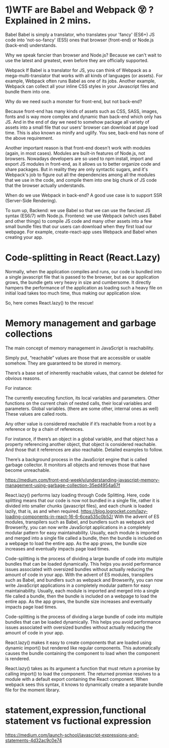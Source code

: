  # 1)WTF are Babel and Webpack 😵 ? Explained in 2 mins. #
Babel
Babel is simply a translator, who translates your 'fancy' (ES6+) JS code into 'not-so-fancy' (ES5) ones that browser (front-end) or Node.js (back-end) understands.

Why we speak fancier than browser and Node.js? Because we can't wait to use the latest and greatest, even before they are officially supported.

Webpack
If Babel is a translator for JS, you can think of Webpack as a mega-multi-translator that works with all kinds of languages (or assets). For example, Webpack often runs Babel as one of its jobs. Another example, Webpack can collect all your inline CSS styles in your Javascript files and bundle them into one.

Why do we need such a monster for front-end, but not back-end?

Because front-end has many kinds of assets such as CSS, SASS, images, fonts and is way more complex and dynamic than back-end which only has JS. And in the end of day we need to somehow package all variety of assets into a small file that our users' browser can download at page load time. This is also known as minify and uglify. You see, back-end has none of the above requirement.

Another important reason is that front-end doesn't work with modules (again, in most cases). Modules are built-in features of Node.js, not browsers. Nowadays developers are so used to npm install, import and export JS modules in front-end, as it allows us to better organize code and share packages. But in reality they are only syntactic sugars, and it's Webpack's job to figure out all the dependencies among all the modules that we use in the code, and compile them into one big chunk of JS code that the browser actually understands.

When do we use Webpack in back-end? A good use case is to support SSR (Server-Side Rendering).

To sum up,
Backend: we use Babel so that we can use the fanciest JS syntax (ES6/7) with Node.js.
Frontend: we use Webpack (which uses Babel and other things) to compile JS code and many other assets into a few small bundle files that our users can download when they first load our webpage. For example, create-react-app uses Webpack and Babel when creating your app.

# Code-splitting in React (React.Lazy)  #
Normally, when the application compiles and runs, our code is bundled into a single javascript file that is passed to the browser, but as our application grows, the bundle gets very heavy in size and cumbersome. It directly hampers the performance of the application as loading such a heavy file on initial load takes too much time, thus making our application slow.

So, here comes React.lazy() to the rescue!

# Memory management and garbage collections
The main concept of memory management in JavaScript is reachability.

Simply put, “reachable” values are those that are accessible or usable somehow. They are guaranteed to be stored in memory.

There’s a base set of inherently reachable values, that cannot be deleted for obvious reasons.

For instance:

The currently executing function, its local variables and parameters.
Other functions on the current chain of nested calls, their local variables and parameters.
Global variables.
(there are some other, internal ones as well)
These values are called roots.

Any other value is considered reachable if it’s reachable from a root by a reference or by a chain of references.

For instance, if there’s an object in a global variable, and that object has a property referencing another object, that object is considered reachable. And those that it references are also reachable. Detailed examples to follow.

There’s a background process in the JavaScript engine that is called garbage collector. It monitors all objects and removes those that have become unreachable.

https://medium.com/front-end-weekly/understanding-javascript-memory-management-using-garbage-collection-35ed4954a67f

React.lazy() performs lazy loading through Code Splitting. Here, code splitting means that our code is now not bundled in a single file, rather it is divided into smaller chunks (javascript files), and each chunk is loaded lazily, that is, as and when required.
https://blog.logrocket.com/lazy-loading-components-in-react-16-6-6cea535c0b52/
With the advent of ES modules, transpilers such as Babel, and bundlers such as webpack and Browserify, you can now write JavaScript applications in a completely modular pattern for easy maintainability. Usually, each module is imported and merged into a single file called a bundle, then the bundle is included on a webpage to load the entire app. As the app grows, the bundle size increases and eventually impacts page load times.

Code-splitting is the process of dividing a large bundle of code into multiple bundles that can be loaded dynamically. This helps you avoid performance issues associated with oversized bundles without actually reducing the amount of code in your app.
With the advent of ES modules, transpilers such as Babel, and bundlers such as webpack and Browserify, you can now write JavaScript applications in a completely modular pattern for easy maintainability. Usually, each module is imported and merged into a single file called a bundle, then the bundle is included on a webpage to load the entire app. As the app grows, the bundle size increases and eventually impacts page load times.

Code-splitting is the process of dividing a large bundle of code into multiple bundles that can be loaded dynamically. This helps you avoid performance issues associated with oversized bundles without actually reducing the amount of code in your app.

React.lazy() makes it easy to create components that are loaded using dynamic import() but rendered like regular components. This automatically causes the bundle containing the component to load when the component is rendered.

React.lazy() takes as its argument a function that must return a promise by calling import() to load the component. The returned promise resolves to a module with a default export containing the React component.
When webpack sees this syntax, it knows to dynamically create a separate bundle file for the moment library.
# statement,expression,functional statement vs fuctional expression
https://medium.com/launch-school/javascript-expressions-and-statements-4d32ac9c0e74

